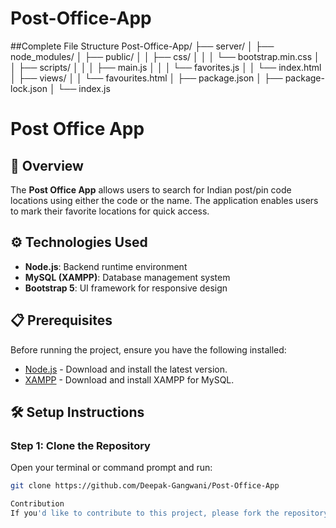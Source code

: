 # Post-Office-App

##Complete File Structure
Post-Office-App/
├── server/
│   ├── node_modules/
│   ├── public/
│   │   ├── css/
│   │   │   └── bootstrap.min.css
│   │   ├── scripts/
│   │   │   ├── main.js
│   │   │   └── favorites.js
│   │   └── index.html
│   ├── views/
│   │   └── favourites.html
│   ├── package.json
│   ├── package-lock.json
│   └── index.js

# Post Office App

## 📌 Overview

The **Post Office App** allows users to search for Indian post/pin code locations using either the code or the name. The application enables users to mark their favorite locations for quick access.

## ⚙️ Technologies Used

- **Node.js**: Backend runtime environment
- **MySQL (XAMPP)**: Database management system
- **Bootstrap 5**: UI framework for responsive design

## 📋 Prerequisites

Before running the project, ensure you have the following installed:

- [Node.js](https://nodejs.org/) - Download and install the latest version.
- [XAMPP](https://www.apachefriends.org/index.html) - Download and install XAMPP for MySQL.

## 🛠️ Setup Instructions

### Step 1: Clone the Repository

Open your terminal or command prompt and run:

```bash
git clone https://github.com/Deepak-Gangwani/Post-Office-App

Contribution
If you'd like to contribute to this project, please fork the repository and create a pull request.
